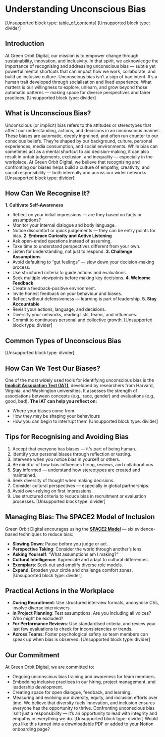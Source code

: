 # Understanding Unconscious Bias

[Unsupported block type: table_of_contents]
[Unsupported block type: divider]
## **Introduction**
At Green Orbit Digital, our mission is to empower change through sustainability, innovation, and inclusivity. In that spirit, we acknowledge the importance of recognising and addressing unconscious bias — subtle yet powerful mental shortcuts that can impact how we work, collaborate, and build an inclusive culture.
Unconscious bias isn't a sign of bad intent. It’s a human trait developed through socialisation and lived experience. What matters is our willingness to explore, unlearn, and grow beyond those automatic patterns — making space for diverse perspectives and fairer practices.
[Unsupported block type: divider]
## **What is Unconscious Bias?**
Unconscious (or implicit) bias refers to the attitudes or stereotypes that affect our understanding, actions, and decisions in an unconscious manner. These biases are automatic, deeply ingrained, and often run counter to our conscious beliefs.
They’re shaped by our background, culture, personal experiences, media consumption, and social environments. While bias can sometimes act as a mental shortcut to aid decision-making, it can also result in unfair judgements, exclusion, and inequality — especially in the workplace.
At Green Orbit Digital, we believe that recognising and confronting our biases helps build a culture of empathy, creativity, and social responsibility — both internally and across our wider networks.
[Unsupported block type: divider]
## **How Can We Recognise It?**
**1. Cultivate Self-Awareness**
- Reflect on your initial impressions — are they based on facts or assumptions?
- Monitor your internal dialogue and body language.
- Notice discomfort or quick judgements — they can be entry points for bias.
**2. Embrace Curiosity and Active Listening**
- Ask open-ended questions instead of assuming.
- Take time to understand perspectives different from your own.
- Listen for understanding, not just to respond.
**3. Challenge Assumptions**
- Avoid defaulting to “gut feelings” — slow down your decision-making process.
- Use structured criteria to guide actions and evaluations.
- Seek multiple viewpoints before making key decisions.
**4. Welcome Feedback**
- Create a feedback-positive environment.
- Invite honest feedback on your behaviour and biases.
- Reflect without defensiveness — learning is part of leadership.
**5. Stay Accountable**
- Revisit your actions, language, and decisions.
- Diversify your networks, reading lists, teams, and influences.
- Commit to continuous personal and collective growth.
[Unsupported block type: divider]
## **Common Types of Unconscious Bias**
[Unsupported block type: divider]
## **How Can We Test Our Biases?**
One of the most widely used tools for identifying unconscious bias is the [**Implicit Association Test (IAT)**](https://implicit.harvard.edu/implicit/), developed by researchers from Harvard, Virginia, and Washington universities. It assesses the strength of associations between concepts (e.g., race, gender) and evaluations (e.g., good, bad).
**The IAT can help you reflect on:**
- Where your biases come from
- How they may be shaping your behaviours
- How you can begin to interrupt them
[Unsupported block type: divider]
## **Tips for Recognising and Avoiding Bias**
1. Accept that everyone has biases — it's part of being human.
1. Identify your personal biases through reflection or testing.
1. Intervene when you notice bias in yourself or others.
1. Be mindful of how bias influences hiring, reviews, and collaborations.
1. Stay informed — understand how stereotypes are created and maintained.
1. Seek diversity of thought when making decisions.
1. Consider cultural perspectives — especially in global partnerships.
1. Avoid over-relying on first impressions.
1. Use structured criteria to reduce bias in recruitment or evaluation processes.
[Unsupported block type: divider]
## **Managing Bias: The SPACE2 Model of Inclusion**
Green Orbit Digital encourages using the [**SPACE2 Model**](https://drive.google.com/file/d/1TZ_bkpjtUjzZGipjEfjgPhtMXBKjd194/view) — six evidence-based techniques to reduce bias:
- **Slowing Down**: Pause before you judge or act.
- **Perspective Taking**: Consider the world through another’s lens.
- **Asking Yourself**: “What assumptions am I making?”
- **Cultural Intelligence**: Appreciate and adapt to cultural differences.
- **Exemplars**: Seek out and amplify diverse role models.
- **Expand**: Broaden your circle and challenge comfort zones.
[Unsupported block type: divider]
## **Practical Actions in the Workplace**
- **During Recruitment**: Use structured interview formats, anonymise CVs, involve diverse interviewers.
- **In Project Planning**: Test assumptions. Are you including all voices? Who might be excluded?
- **For Performance Reviews**: Use standardised criteria, and review your last few evaluations to check for inconsistencies or trends.
- **Across Teams**: Foster psychological safety so team members can speak up when bias is observed.
[Unsupported block type: divider]
## **Our Commitment**
At Green Orbit Digital, we are committed to:
- Ongoing unconscious bias training and awareness for team members.
- Embedding inclusive practices in our hiring, project management, and leadership development.
- Creating space for open dialogue, feedback, and learning.
- Measuring and evolving our diversity, equity, and inclusion efforts over time.
We believe that diversity fuels innovation, and inclusion ensures everyone has the opportunity to thrive. Confronting unconscious bias isn’t just a responsibility — it’s an opportunity to lead with integrity and empathy in everything we do.
[Unsupported block type: divider]
Would you like this turned into a downloadable PDF or added to your Notion onboarding page?
